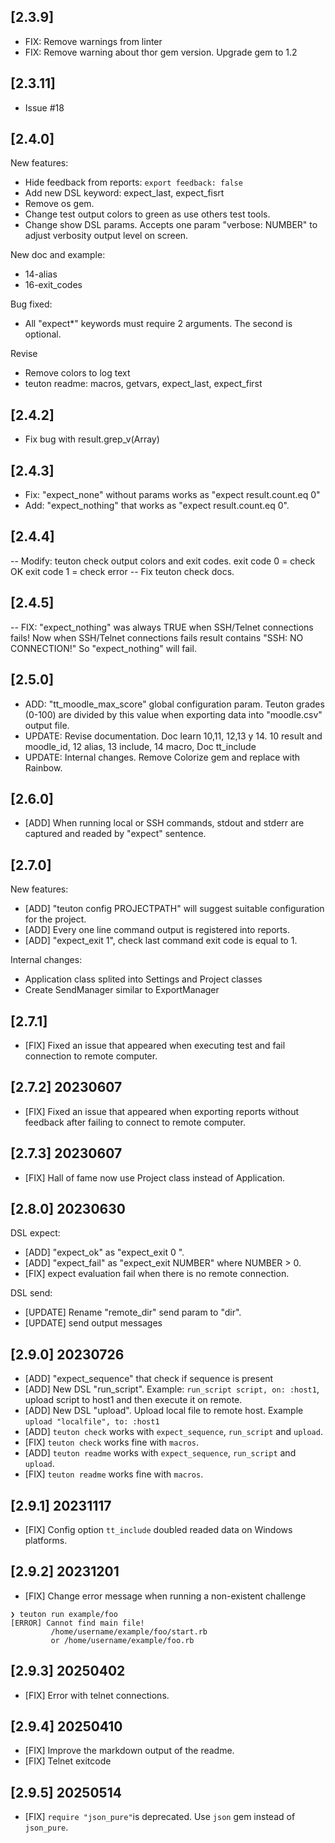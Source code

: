 
## [2.3.9]

- FIX: Remove warnings from linter
- FIX: Remove warning about thor gem version. Upgrade gem to 1.2

## [2.3.11]

- Issue #18

## [2.4.0]

New features:
- Hide feedback from reports: `export feedback: false`
- Add new DSL keyword: expect_last, expect_fisrt
- Remove os gem.
- Change test output colors to green as use others test tools.
- Change show DSL params. Accepts one param "verbose: NUMBER" to adjust verbosity output level on screen.

New doc and example:
- 14-alias
- 16-exit_codes

Bug fixed:
- All "expect*" keywords must require 2 arguments. The second is optional.

Revise
- Remove colors to log text
- teuton readme: macros, getvars, expect_last, expect_first

## [2.4.2]

- Fix bug with result.grep_v(Array)

## [2.4.3]

- Fix: "expect_none" without params works as "expect result.count.eq 0"
- Add: "expect_nothing" that works as "expect result.count.eq 0".

## [2.4.4]

-- Modify: teuton check output colors and exit codes.
   exit code 0 = check OK
   exit code 1 = check error
-- Fix teuton check docs.

## [2.4.5]

-- FIX: "expect_nothing" was always TRUE when SSH/Telnet connections fails!
   Now when SSH/Telnet connections fails result contains "SSH: NO CONNECTION!"
   So "expect_nothing" will fail.

## [2.5.0]

- ADD: "tt_moodle_max_score" global configuration param. Teuton grades (0-100) are divided by this value when exporting data into "moodle.csv" output file.
- UPDATE: Revise documentation. Doc learn 10,11, 12,13 y 14. 10 result and moodle_id, 12 alias, 13 include, 14 macro, Doc tt_include
- UPDATE: Internal changes. Remove Colorize gem and replace with Rainbow.

## [2.6.0]

- [ADD] When running local or SSH commands, stdout and stderr are captured and readed by "expect" sentence.

## [2.7.0]

New features:
- [ADD] "teuton config PROJECTPATH" will suggest suitable configuration for the project.
- [ADD] Every one line command output is registered into reports.
- [ADD] "expect_exit 1", check last command exit code is equal to 1.

Internal changes:
* Application class splited into Settings and Project classes
* Create SendManager similar to ExportManager

## [2.7.1]

- [FIX] Fixed an issue that appeared when executing test and fail connection to remote computer.

## [2.7.2] 20230607

- [FIX] Fixed an issue that appeared when exporting reports without feedback after failing to connect to remote computer.

## [2.7.3] 20230607

- [FIX] Hall of fame now use Project class instead of Application.

## [2.8.0] 20230630

DSL expect:
- [ADD] "expect_ok" as "expect_exit 0 ".
- [ADD] "expect_fail" as "expect_exit NUMBER" where NUMBER > 0.
- [FIX] expect evaluation fail when there is no remote connection.

DSL send:
- [UPDATE] Rename "remote_dir" send param to "dir".
- [UPDATE] send output messages

## [2.9.0] 20230726

- [ADD] "expect_sequence" that check if sequence is present
- [ADD] New DSL "run_script". Example: `run_script script, on: :host1`, upload script to host1 and then execute it on remote.
- [ADD] New DSL "upload". Upload local file to remote host. Example `upload "localfile", to: :host1`
- [ADD] `teuton check` works with `expect_sequence`, `run_script` and `upload`.
- [FIX] `teuton check` works fine with `macros`.
- [ADD] `teuton readme` works with `expect_sequence`, `run_script` and `upload`.
- [FIX] `teuton readme` works fine with `macros`.

## [2.9.1] 20231117

- [FIX] Config option `tt_include` doubled readed data on Windows platforms.

## [2.9.2] 20231201

- [FIX] Change error message when running a non-existent challenge
```
❯ teuton run example/foo
[ERROR] Cannot find main file!
         /home/username/example/foo/start.rb
         or /home/username/example/foo.rb
```

## [2.9.3] 20250402

- [FIX] Error with telnet connections.

## [2.9.4] 20250410

- [FIX] Improve the markdown output of the readme.
- [FIX] Telnet exitcode

## [2.9.5] 20250514

- [FIX] `require "json_pure"`is deprecated. Use `json` gem instead of `json_pure`.